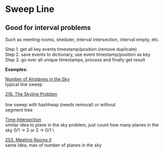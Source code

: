 # Sweep Line

## Good for interval problems

Such as meeting rooms, sheduler, interval intersection, interval empty, etc.

Step 1. get all key events timestamp/position (remove duplicate)
\
Step 2. save events to dictionary, use event timestamp/position as key
\
Step 3. go over all unique timestamps, process and finally get result


__Examples:__

[Number of Airplanes in the Sky](https://www.lintcode.com/problem/number-of-airplanes-in-the-sky/description?_from=ladder&&fromId=106)  \
typical line sweep 

[218. The Skyline Problem](https://leetcode.com/problems/the-skyline-problem/)  
\
line sweep with hashheap (needs removal) or without
\
segment tree

[Time Intersection](https://www.lintcode.com/problem/time-intersection/description?_from=ladder&&fromId=106)
\
similar idea to plane in the sky problem, just count how many planes in the sky 0/1 -> 2 or 2 -> 0/1 \

[253. Meeting Rooms II](https://leetcode.com/problems/meeting-rooms-ii/)
\
same idea, max of number of planes in the sky





